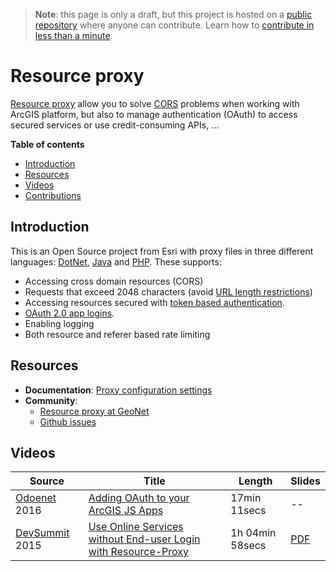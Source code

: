 > **Note**: this page is only a draft, but this project is hosted on a [public repository](https://github.com/hhkaos/awesome-arcgis) where anyone can contribute. Learn how to [contribute in less than a minute](https://github.com/hhkaos/awesome-arcgis/blob/master/CONTRIBUTING.md#contributions).

# Resource proxy
[Resource proxy](https://github.com/Esri/resource-proxy) allow you to solve
[CORS](https://enable-cors.org/) problems when working with ArcGIS platform,
but also to manage authentication (OAuth) to access secured services or use
credit-consuming APIs, ...

<!-- START doctoc generated TOC please keep comment here to allow auto update -->
<!-- DON'T EDIT THIS SECTION, INSTEAD RE-RUN doctoc TO UPDATE -->
**Table of contents**

- [Introduction](#introduction)
- [Resources](#resources)
- [Videos](#videos)
- [Contributions](#contributions)

<!-- END doctoc generated TOC please keep comment here to allow auto update -->

## Introduction
This is an Open Source project from Esri with proxy files in three different languages: [DotNet](https://github.com/Esri/resource-proxy/tree/master/DotNet), [Java](https://github.com/Esri/resource-proxy/tree/master/Java) and [PHP](https://github.com/Esri/resource-proxy/tree/master/PHP). These supports:
* Accessing cross domain resources (CORS)
* Requests that exceed 2048 characters (avoid [URL length restrictions](https://stackoverflow.com/questions/417142/what-is-the-maximum-length-of-a-url-in-different-browsers#answer-417184))
* Accessing resources secured with [token based authentication](https://developers.arcgis.com/authentication/#security-methodologies).
* [OAuth 2.0 app logins](https://developers.arcgis.com/authentication).
* Enabling logging
* Both resource and referer based rate limiting

## Resources

* **Documentation**: [Proxy configuration settings](https://github.com/Esri/resource-proxy#proxy-configuration-settings)
* **Community**:
  * [Resource proxy at GeoNet](https://community.esri.com/groups/resource-proxy)
  * [Github issues](https://github.com/Esri/resource-proxy/issues)

## Videos
|Source|Title|Length|Slides|
|---|---|---|---|
|[Odoenet](http://odoe.net/blog/adding-oauth-arcgis-js-apps/) 2016|[Adding OAuth to your ArcGIS JS Apps](https://www.youtube.com/watch?v=QaxLRtoTZls)|17min 11secs|--|
|[DevSummit](http://www.esri.com/events/devsummit) 2015|[Use Online Services without End-user Login with Resource-Proxy](http://www.esri.com/videos/watch?videoid=4305&channelid=LegacyVideo&isLegacy=true&title=use-online-services-without-end-user-login-with-resource-proxy)|1h 04min 58secs|[PDF](http://proceedings.esri.com/library/userconf/devsummit15/papers/dev_int_202.pdf)|





